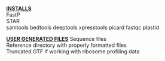 <b><u>INSTALLS</u></b>   
FastP   
STAR   
samtools
bedtools
deeptools
xpresstools
picard
fastqc
plastid 


<b><u>USER GENERATED FILES</u></b>
Sequence files   
Reference directory with properly formatted files   
Truncated GTF if working with ribosome profiling data   
